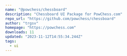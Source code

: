 ```yaml
---
name: "@powchess/chessboard"
description: "Chessboard UI Package for PowChess.com"
repo_url: "https://github.com/powchess/chessboard"
author: "trgsv"
homepage: "https://powchess.com"
downloads: 11
updated: "2023-11-12T14:55:34.244Z"
tags: 
  - ui
---
```

